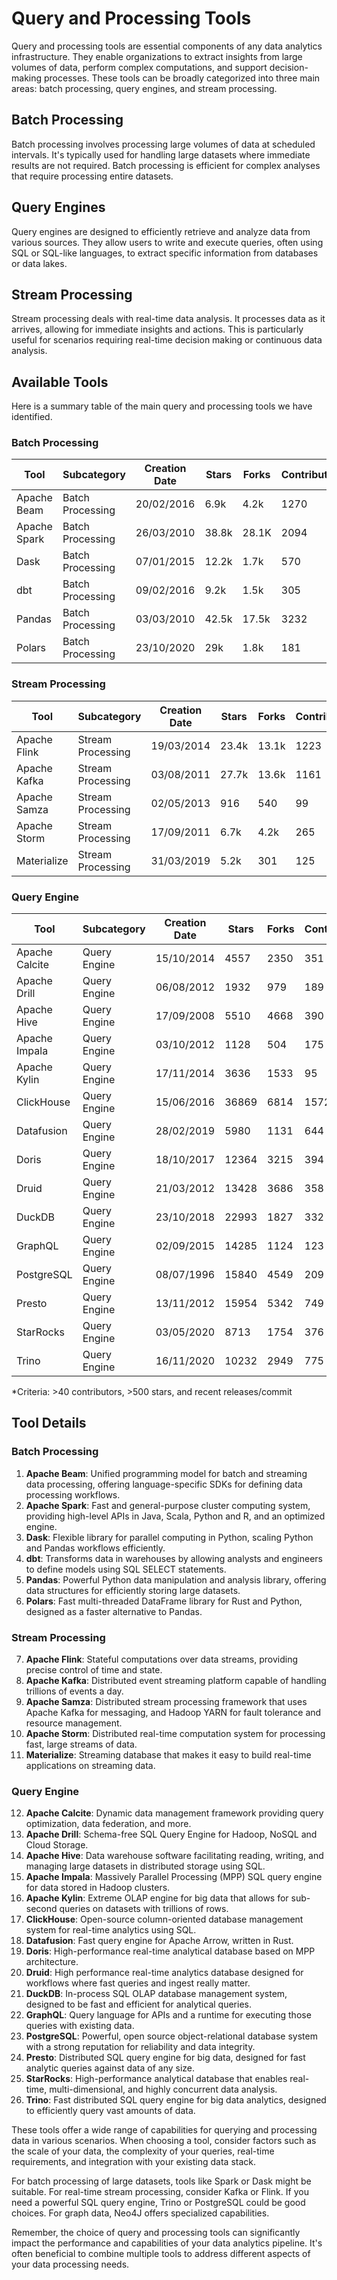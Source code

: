 # Query and Processing Tools

Query and processing tools are essential components of any data analytics infrastructure. They enable organizations to extract insights from large volumes of data, perform complex computations, and support decision-making processes. These tools can be broadly categorized into three main areas: batch processing, query engines, and stream processing.

## Batch Processing

Batch processing involves processing large volumes of data at scheduled intervals. It's typically used for handling large datasets where immediate results are not required. Batch processing is efficient for complex analyses that require processing entire datasets.

## Query Engines

Query engines are designed to efficiently retrieve and analyze data from various sources. They allow users to write and execute queries, often using SQL or SQL-like languages, to extract specific information from databases or data lakes.

## Stream Processing

Stream processing deals with real-time data analysis. It processes data as it arrives, allowing for immediate insights and actions. This is particularly useful for scenarios requiring real-time decision making or continuous data analysis.

## Available Tools

Here is a summary table of the main query and processing tools we have identified.

### Batch Processing

| Tool | Subcategory | Creation Date | Stars | Forks | Contributors | Last Release | Meets Criteria* | Link |
|------|-------------|---------------|-------|-------|--------------|--------------|-----------------|------|
| Apache Beam | Batch Processing | 20/02/2016 | 6.9k | 4.2k | 1270 | 15/06/2024 | Yes | https://beam.apache.org |
| Apache Spark | Batch Processing | 26/03/2010 | 38.8k | 28.1K | 2094 | 10/06/2024 | Yes | https://spark.apache.org |
| Dask | Batch Processing | 07/01/2015 | 12.2k | 1.7k | 570 | 10/07/2024 | Yes | https://www.dask.org |
| dbt | Batch Processing | 09/02/2016 | 9.2k | 1.5k | 305 | 26/06/2024 | Yes | https://www.getdbt.com |
| Pandas | Batch Processing | 03/03/2010 | 42.5k | 17.5k | 3232 | 10/04/2024 | Yes | https://pandas.pydata.org |
| Polars | Batch Processing | 23/10/2020 | 29k | 1.8k | 181 | 28/08/2024 | Yes | https://pola.rs |

### Stream Processing

| Tool | Subcategory | Creation Date | Stars | Forks | Contributors | Last Release | Meets Criteria* | Link |
|------|-------------|---------------|-------|-------|--------------|--------------|-----------------|------|
| Apache Flink | Stream Processing | 19/03/2014 | 23.4k | 13.1k | 1223 | 03/07/2024 | Yes | https://flink.apache.org |
| Apache Kafka | Stream Processing | 03/08/2011 | 27.7k | 13.6k | 1161 | 08/07/2024 | Yes | https://kafka.apache.org |
| Apache Samza | Stream Processing | 02/05/2013 | 916 | 540 | 99 | 15/03/2023 | Yes | https://samza.apache.org |
| Apache Storm | Stream Processing | 17/09/2011 | 6.7k | 4.2k | 265 | 17/01/2024 | Yes | https://storm.apache.org |
| Materialize | Stream Processing | 31/03/2019 | 5.2k | 301 | 125 | 28/06/2024 | Yes | https://materialize.com |

### Query Engine

| Tool | Subcategory | Creation Date | Stars | Forks | Contributors | Last Release | Latest Commit | Meets Criteria* | Link |
|------|-------------|---------------|-------|-------|--------------|--------------|---------------|-----------------|------|
| Apache Calcite | Query Engine | 15/10/2014 | 4557 | 2350 | 351 | N/A | 25/09/2024 | Yes | https://github.com/apache/calcite |
| Apache Drill | Query Engine | 06/08/2012 | 1932 | 979 | 189 | 23/06/2024 | 26/08/2024 | Yes | https://github.com/apache/drill |
| Apache Hive | Query Engine | 17/09/2008 | 5510 | 4668 | 390 | N/A | 25/09/2024 | Yes | https://github.com/apache/hive |
| Apache Impala | Query Engine | 03/10/2012 | 1128 | 504 | 175 | 20/08/2024 | 25/09/2024 | Yes | https://github.com/apache/impala |
| Apache Kylin | Query Engine | 17/11/2014 | 3636 | 1533 | 95 | N/A | 23/09/2024 | Yes | https://github.com/apache/kylin |
| ClickHouse | Query Engine | 15/06/2016 | 36869 | 6814 | 1572 | 06/09/2024 | 26/09/2024 | Yes | https://github.com/ClickHouse/ClickHouse |
| Datafusion | Query Engine | 28/02/2019 | 5980 | 1131 | 644 | N/A | 25/09/2024 | Yes | https://github.com/apache/arrow-datafusion |
| Doris | Query Engine | 18/10/2017 | 12364 | 3215 | 394 | 18/09/2024 | 26/09/2024 | Yes | https://github.com/apache/doris |
| Druid | Query Engine | 21/03/2012 | 13428 | 3686 | 358 | 17/09/2024 | 26/09/2024 | Yes | https://github.com/apache/druid |
| DuckDB | Query Engine | 23/10/2018 | 22993 | 1827 | 332 | 24/09/2024 | 26/09/2024 | Yes | https://github.com/duckdb/duckdb |
| GraphQL | Query Engine | 02/09/2015 | 14285 | 1124 | 123 | 27/10/2021 | 06/08/2024 | Yes | https://github.com/graphql/graphql-spec |
| PostgreSQL | Query Engine | 08/07/1996 | 15840 | 4549 | 209 | N/A | 26/09/2024 | Yes | https://github.com/postgres/postgres |
| Presto | Query Engine | 13/11/2012 | 15954 | 5342 | 749 | N/A | 26/09/2024 | Yes | https://github.com/prestodb/presto |
| StarRocks | Query Engine | 03/05/2020 | 8713 | 1754 | 376 | 09/09/2024 | 26/09/2024 | Yes | https://github.com/StarRocks/starrocks |
| Trino | Query Engine | 16/11/2020 | 10232 | 2949 | 775 | N/A | 26/09/2024 | Yes | https://github.com/trinodb/trino |

*Criteria: >40 contributors, >500 stars, and recent releases/commit

## Tool Details

### Batch Processing

1. **Apache Beam**: Unified programming model for batch and streaming data processing, offering language-specific SDKs for defining data processing workflows.
2. **Apache Spark**: Fast and general-purpose cluster computing system, providing high-level APIs in Java, Scala, Python and R, and an optimized engine.
3. **Dask**: Flexible library for parallel computing in Python, scaling Python and Pandas workflows efficiently.
4. **dbt**: Transforms data in warehouses by allowing analysts and engineers to define models using SQL SELECT statements.
5. **Pandas**: Powerful Python data manipulation and analysis library, offering data structures for efficiently storing large datasets.
6. **Polars**: Fast multi-threaded DataFrame library for Rust and Python, designed as a faster alternative to Pandas.

### Stream Processing

7. **Apache Flink**: Stateful computations over data streams, providing precise control of time and state.
8. **Apache Kafka**: Distributed event streaming platform capable of handling trillions of events a day.
9. **Apache Samza**: Distributed stream processing framework that uses Apache Kafka for messaging, and Hadoop YARN for fault tolerance and resource management.
10. **Apache Storm**: Distributed real-time computation system for processing fast, large streams of data.
11. **Materialize**: Streaming database that makes it easy to build real-time applications on streaming data.

### Query Engine

12. **Apache Calcite**: Dynamic data management framework providing query optimization, data federation, and more.
13. **Apache Drill**: Schema-free SQL Query Engine for Hadoop, NoSQL and Cloud Storage.
14. **Apache Hive**: Data warehouse software facilitating reading, writing, and managing large datasets in distributed storage using SQL.
15. **Apache Impala**: Massively Parallel Processing (MPP) SQL query engine for data stored in Hadoop clusters.
16. **Apache Kylin**: Extreme OLAP engine for big data that allows for sub-second queries on datasets with trillions of rows.
17. **ClickHouse**: Open-source column-oriented database management system for real-time analytics using SQL.
18. **Datafusion**: Fast query engine for Apache Arrow, written in Rust.
19. **Doris**: High-performance real-time analytical database based on MPP architecture.
20. **Druid**: High performance real-time analytics database designed for workflows where fast queries and ingest really matter.
21. **DuckDB**: In-process SQL OLAP database management system, designed to be fast and efficient for analytical queries.
22. **GraphQL**: Query language for APIs and a runtime for executing those queries with existing data.
23. **PostgreSQL**: Powerful, open source object-relational database system with a strong reputation for reliability and data integrity.
24. **Presto**: Distributed SQL query engine for big data, designed for fast analytic queries against data of any size.
25. **StarRocks**: High-performance analytical database that enables real-time, multi-dimensional, and highly concurrent data analysis.
26. **Trino**: Fast distributed SQL query engine for big data analytics, designed to efficiently query vast amounts of data.

These tools offer a wide range of capabilities for querying and processing data in various scenarios. When choosing a tool, consider factors such as the scale of your data, the complexity of your queries, real-time requirements, and integration with your existing data stack.

For batch processing of large datasets, tools like Spark or Dask might be suitable. For real-time stream processing, consider Kafka or Flink. If you need a powerful SQL query engine, Trino or PostgreSQL could be good choices. For graph data, Neo4J offers specialized capabilities.

Remember, the choice of query and processing tools can significantly impact the performance and capabilities of your data analytics pipeline. It's often beneficial to combine multiple tools to address different aspects of your data processing needs.

